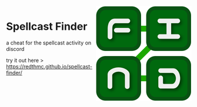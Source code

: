 <img align="right" src="resources/spellcast-finder.svg" alt="Icon"/>

# Spellcast Finder

a cheat for the spellcast activity on discord

try it out here > https://redthmc.github.io/spellcast-finder/
